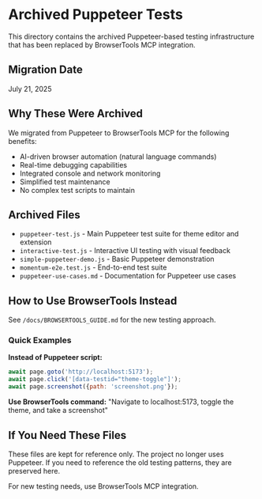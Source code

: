 # Archived Puppeteer Tests

This directory contains the archived Puppeteer-based testing infrastructure that has been replaced by BrowserTools MCP integration.

## Migration Date
July 21, 2025

## Why These Were Archived

We migrated from Puppeteer to BrowserTools MCP for the following benefits:
- AI-driven browser automation (natural language commands)
- Real-time debugging capabilities
- Integrated console and network monitoring
- Simplified test maintenance
- No complex test scripts to maintain

## Archived Files

- `puppeteer-test.js` - Main Puppeteer test suite for theme editor and extension
- `interactive-test.js` - Interactive UI testing with visual feedback
- `simple-puppeteer-demo.js` - Basic Puppeteer demonstration
- `momentum-e2e.test.js` - End-to-end test suite
- `puppeteer-use-cases.md` - Documentation for Puppeteer use cases

## How to Use BrowserTools Instead

See `/docs/BROWSERTOOLS_GUIDE.md` for the new testing approach.

### Quick Examples

**Instead of Puppeteer script:**
```javascript
await page.goto('http://localhost:5173');
await page.click('[data-testid="theme-toggle"]');
await page.screenshot({path: 'screenshot.png'});
```

**Use BrowserTools command:**
"Navigate to localhost:5173, toggle the theme, and take a screenshot"

## If You Need These Files

These files are kept for reference only. The project no longer uses Puppeteer.
If you need to reference the old testing patterns, they are preserved here.

For new testing needs, use BrowserTools MCP integration.